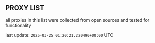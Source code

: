 ## PROXY LIST

all proxies in this list were collected from open sources and tested for functionality

last update: `2025-03-25 01:20:21.220490+00:00` UTC
